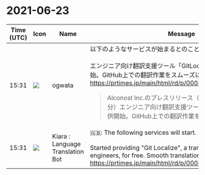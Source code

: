 # 2021-06-23

|Time (UTC)|Icon|Name|Message|
|---|---|---|---|
|15:31|![](https://avatars.slack-edge.com/2019-11-22/845042642576_070441337abaca9fb7b3_72.png)|ogwata|以下のようなサービスが始まるとのこと。<br><br>エンジニア向け翻訳支援ツール「GitLocalize」を無料で提供開始。GitHub上での翻訳作業をスムーズに。<br><https://prtimes.jp/main/html/rd/p/000000005.000073584.html><br><blockquote>Alconost Inc.のプレスリリース（2021年6月14日 14時38分）エンジニア向け翻訳支援ツール[GitLocalize]を無料で提供開始。GitHub上での翻訳作業をスムーズに。</blockquote>|
|15:31|![](https://avatars.slack-edge.com/2021-03-01/1807880975282_5c8ad89e782096649baa_72.png)|Kiara : Language Translation Bot|🇬🇧: The following services will start.<br><br>Started providing "Git Localize", a translation support tool for engineers, for free. Smooth translation work on GitHub.<br><https://prtimes.jp/main/html/rd/p/000000005.000073584.html>|
